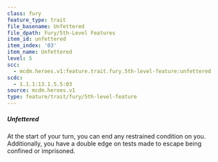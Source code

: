 ```yaml
---
class: fury
feature_type: trait
file_basename: Unfettered
file_dpath: Fury/5th-Level Features
item_id: unfettered
item_index: '03'
item_name: Unfettered
level: 5
scc:
  - mcdm.heroes.v1:feature.trait.fury.5th-level-feature:unfettered
scdc:
  - 1.1.1:13.1.5.5:03
source: mcdm.heroes.v1
type: feature/trait/fury/5th-level-feature
---
```


##### Unfettered

At the start of your turn, you can end any restrained condition on you. Additionally, you have a double edge on tests made to escape being confined or imprisoned.
